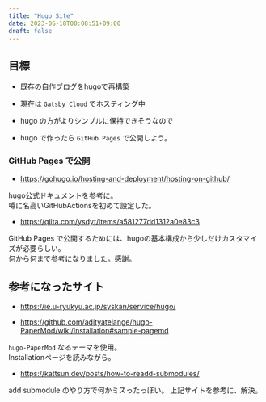 ```yaml
---
title: "Hugo Site"
date: 2023-06-18T00:08:51+09:00
draft: false
---
```


## 目標

- 既存の自作ブログをhugoで再構築
 - 現在は `Gatsby Cloud` でホスティング中
 - hugo の方がよりシンプルに保持できそうなので

- hugo で作ったら `GitHub Pages` で公開しよう。

### GitHub Pages で公開

- https://gohugo.io/hosting-and-deployment/hosting-on-github/

hugo公式ドキュメントを参考に。  
噂に名高いGitHubActionsを初めて設定した。

- https://qiita.com/ysdyt/items/a581277dd1312a0e83c3

GitHub Pages で公開するためには、hugoの基本構成から少しだけカスタマイズが必要らしい。  
何から何まで参考になりました。感謝。

## 参考になったサイト

- https://ie.u-ryukyu.ac.jp/syskan/service/hugo/

- https://github.com/adityatelange/hugo-PaperMod/wiki/Installation#sample-pagemd

`hugo-PaperMod` なるテーマを使用。  
Installationページを読みながら。

- https://kattsun.dev/posts/how-to-readd-submodules/

add submodule のやり方で何かミスったっぽい。
上記サイトを参考に、解決。
